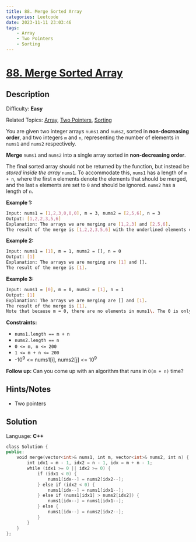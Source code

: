 ```yaml
---
title: 88. Merge Sorted Array
categories: Leetcode
date: 2023-11-11 23:03:46
tags:
    - Array
    - Two Pointers
    - Sorting
---
```


# [88\. Merge Sorted Array](https://leetcode.com/problems/merge-sorted-array/)

## Description

Difficulty: **Easy**

Related Topics: [Array](https://leetcode.com/tag/https://leetcode.com/tag/array//), [Two Pointers](https://leetcode.com/tag/https://leetcode.com/tag/two-pointers//), [Sorting](https://leetcode.com/tag/https://leetcode.com/tag/sorting//)

You are given two integer arrays `nums1` and `nums2`, sorted in **non-decreasing order**, and two integers `m` and `n`, representing the number of elements in `nums1` and `nums2` respectively.

**Merge** `nums1` and `nums2` into a single array sorted in **non-decreasing order**.

The final sorted array should not be returned by the function, but instead be _stored inside the array_ `nums1`. To accommodate this, `nums1` has a length of `m + n`, where the first `m` elements denote the elements that should be merged, and the last `n` elements are set to `0` and should be ignored. `nums2` has a length of `n`.

**Example 1:**

```bash
Input: nums1 = [1,2,3,0,0,0], m = 3, nums2 = [2,5,6], n = 3
Output: [1,2,2,3,5,6]
Explanation: The arrays we are merging are [1,2,3] and [2,5,6].
The result of the merge is [1,2,2,3,5,6] with the underlined elements coming from nums1.
```

**Example 2:**

```bash
Input: nums1 = [1], m = 1, nums2 = [], n = 0
Output: [1]
Explanation: The arrays we are merging are [1] and [].
The result of the merge is [1].
```

**Example 3:**

```bash
Input: nums1 = [0], m = 0, nums2 = [1], n = 1
Output: [1]
Explanation: The arrays we are merging are [] and [1].
The result of the merge is [1].
Note that because m = 0, there are no elements in nums1\. The 0 is only there to ensure the merge result can fit in nums1.
```

**Constraints:**

* `nums1.length == m + n`
* `nums2.length == n`
* `0 <= m, n <= 200`
* `1 <= m + n <= 200`
* -10<sup>9</sup> <= nums1[i], nums2[j] <= 10<sup>9</sup>

**Follow up:** Can you come up with an algorithm that runs in `O(m + n)` time?

## Hints/Notes

* Two pointers

## Solution

Language: **C++**

```C++
class Solution {
public:
    void merge(vector<int>& nums1, int m, vector<int>& nums2, int n) {
        int idx1 = m - 1, idx2 = n - 1, idx = m + n - 1;
        while (idx1 >= 0 || idx2 >= 0) {
            if (idx1 < 0) {
                nums1[idx--] = nums2[idx2--];
            } else if (idx2 < 0) {
                nums1[idx--] = nums1[idx1--];
            } else if (nums1[idx1] > nums2[idx2]) {
                nums1[idx--] = nums1[idx1--];
            } else {
                nums1[idx--] = nums2[idx2--];
            }
        }
    }
};
```
